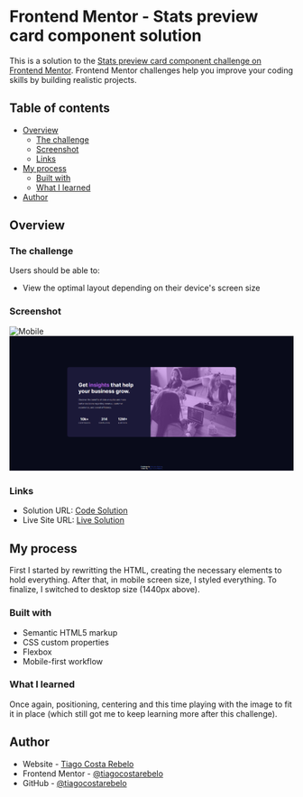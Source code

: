 # Frontend Mentor - Stats preview card component solution

This is a solution to the [Stats preview card component challenge on Frontend Mentor](https://www.frontendmentor.io/challenges/stats-preview-card-component-8JqbgoU62). Frontend Mentor challenges help you improve your coding skills by building realistic projects. 

## Table of contents

- [Overview](#overview)
  - [The challenge](#the-challenge)
  - [Screenshot](#screenshot)
  - [Links](#links)
- [My process](#my-process)
  - [Built with](#built-with)
  - [What I learned](#what-i-learned)
- [Author](#author)


## Overview

### The challenge

Users should be able to:

- View the optimal layout depending on their device's screen size

### Screenshot

![Mobile](./screenshots/stat__card_component_mobile.png)
![Desktop](./screenshots/stat_card_component_desktop.png)

### Links

- Solution URL: [Code Solution](https://github.com/tiagocostarebelo/frontendmentor_challenges/tree/main/stats_preview_card_component)
- Live Site URL: [Live Solution](https://tcostarebelo-femchallenge-statpreviewcardcomponent.netlify.app/)

## My process

First I started by rewritting the HTML, creating the necessary elements to hold everything.
After that, in mobile screen size, I styled everything.
To finalize, I switched to desktop size (1440px above).

### Built with

- Semantic HTML5 markup
- CSS custom properties
- Flexbox
- Mobile-first workflow

### What I learned

Once again, positioning, centering and this time playing with the image to fit it in place (which still got me to keep learning more after this challenge).

## Author

- Website - [Tiago Costa Rebelo](https://www.tcostarebelo.design)
- Frontend Mentor - [@tiagocostarebelo](https://www.frontendmentor.io/profile/tiagocostarebelo)
- GitHub - [@tiagocostarebelo](https://www.github.com/tiagocostarebelo)

